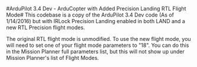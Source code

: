 #ArduPilot 3.4 Dev - ArduCopter with Added Precision Landing RTL Flight Mode#
This codebase is a copy of the ArduPilot 3.4 Dev code (As of 1/14/2016) but with IRLock Precision Landing enabled in both LAND and a new RTL Precision flight modes.

The original RTL flight mode is unmodified. To use the new flight mode, you will need to set one of your flight mode parameters to "18". You can do this in the Mission Planner full parameters list, but this will not show up under Mission Planner's list of Flight Modes.